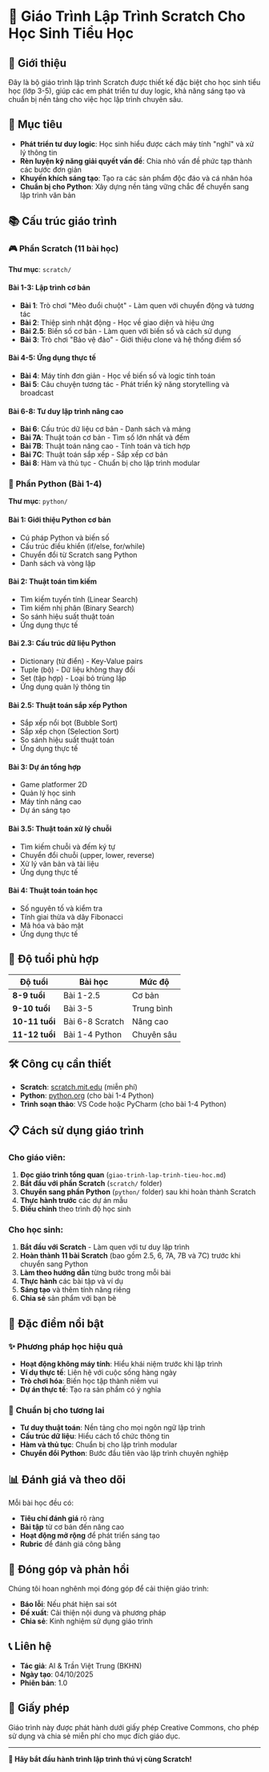 # 🎯 Giáo Trình Lập Trình Scratch Cho Học Sinh Tiểu Học

## 📖 Giới thiệu

Đây là bộ giáo trình lập trình Scratch được thiết kế đặc biệt cho học sinh tiểu học (lớp 3-5), giúp các em phát triển tư duy logic, khả năng sáng tạo và chuẩn bị nền tảng cho việc học lập trình chuyên sâu.

## 🎯 Mục tiêu

- **Phát triển tư duy logic**: Học sinh hiểu được cách máy tính "nghĩ" và xử lý thông tin
- **Rèn luyện kỹ năng giải quyết vấn đề**: Chia nhỏ vấn đề phức tạp thành các bước đơn giản
- **Khuyến khích sáng tạo**: Tạo ra các sản phẩm độc đáo và cá nhân hóa
- **Chuẩn bị cho Python**: Xây dựng nền tảng vững chắc để chuyển sang lập trình văn bản

## 📚 Cấu trúc giáo trình

### 🎮 **Phần Scratch (11 bài học)**
**Thư mục**: `scratch/`

#### **Bài 1-3: Lập trình cơ bản**
- **Bài 1**: Trò chơi "Mèo đuổi chuột" - Làm quen với chuyển động và tương tác
- **Bài 2**: Thiệp sinh nhật động - Học về giao diện và hiệu ứng
- **Bài 2.5**: Biến số cơ bản - Làm quen với biến số và cách sử dụng
- **Bài 3**: Trò chơi "Bảo vệ đảo" - Giới thiệu clone và hệ thống điểm số

#### **Bài 4-5: Ứng dụng thực tế**
- **Bài 4**: Máy tính đơn giản - Học về biến số và logic tính toán
- **Bài 5**: Câu chuyện tương tác - Phát triển kỹ năng storytelling và broadcast

#### **Bài 6-8: Tư duy lập trình nâng cao**
- **Bài 6**: Cấu trúc dữ liệu cơ bản - Danh sách và mảng
- **Bài 7A**: Thuật toán cơ bản - Tìm số lớn nhất và đếm
- **Bài 7B**: Thuật toán nâng cao - Tính toán và tích hợp
- **Bài 7C**: Thuật toán sắp xếp - Sắp xếp cơ bản
- **Bài 8**: Hàm và thủ tục - Chuẩn bị cho lập trình modular

### 🐍 **Phần Python (Bài 1-4)**
**Thư mục**: `python/`

#### **Bài 1: Giới thiệu Python cơ bản**
- Cú pháp Python và biến số
- Cấu trúc điều khiển (if/else, for/while)
- Chuyển đổi từ Scratch sang Python
- Danh sách và vòng lặp

#### **Bài 2: Thuật toán tìm kiếm**
- Tìm kiếm tuyến tính (Linear Search)
- Tìm kiếm nhị phân (Binary Search)
- So sánh hiệu suất thuật toán
- Ứng dụng thực tế

#### **Bài 2.3: Cấu trúc dữ liệu Python**
- Dictionary (từ điển) - Key-Value pairs
- Tuple (bộ) - Dữ liệu không thay đổi
- Set (tập hợp) - Loại bỏ trùng lặp
- Ứng dụng quản lý thông tin

#### **Bài 2.5: Thuật toán sắp xếp Python**
- Sắp xếp nổi bọt (Bubble Sort)
- Sắp xếp chọn (Selection Sort)
- So sánh hiệu suất thuật toán
- Ứng dụng thực tế

#### **Bài 3: Dự án tổng hợp**
- Game platformer 2D
- Quản lý học sinh
- Máy tính nâng cao
- Dự án sáng tạo

#### **Bài 3.5: Thuật toán xử lý chuỗi**
- Tìm kiếm chuỗi và đếm ký tự
- Chuyển đổi chuỗi (upper, lower, reverse)
- Xử lý văn bản và tài liệu
- Ứng dụng thực tế

#### **Bài 4: Thuật toán toán học**
- Số nguyên tố và kiểm tra
- Tính giai thừa và dãy Fibonacci
- Mã hóa và bảo mật
- Ứng dụng thực tế

## 🎯 Độ tuổi phù hợp

| Độ tuổi | Bài học | Mức độ |
|---------|---------|--------|
| **8-9 tuổi** | Bài 1-2.5 | Cơ bản |
| **9-10 tuổi** | Bài 3-5 | Trung bình |
| **10-11 tuổi** | Bài 6-8 Scratch | Nâng cao |
| **11-12 tuổi** | Bài 1-4 Python | Chuyên sâu |

## 🛠️ Công cụ cần thiết

- **Scratch**: [scratch.mit.edu](https://scratch.mit.edu) (miễn phí)
- **Python**: [python.org](https://python.org) (cho bài 1-4 Python)
- **Trình soạn thảo**: VS Code hoặc PyCharm (cho bài 1-4 Python)

## 📋 Cách sử dụng giáo trình

### Cho giáo viên:
1. **Đọc giáo trình tổng quan** (`giao-trinh-lap-trinh-tieu-hoc.md`)
2. **Bắt đầu với phần Scratch** (`scratch/` folder)
3. **Chuyển sang phần Python** (`python/` folder) sau khi hoàn thành Scratch
4. **Thực hành trước** các dự án mẫu
5. **Điều chỉnh** theo trình độ học sinh

### Cho học sinh:
1. **Bắt đầu với Scratch** - Làm quen với tư duy lập trình
2. **Hoàn thành 11 bài Scratch** (bao gồm 2.5, 6, 7A, 7B và 7C) trước khi chuyển sang Python
3. **Làm theo hướng dẫn** từng bước trong mỗi bài
4. **Thực hành** các bài tập và ví dụ
5. **Sáng tạo** và thêm tính năng riêng
6. **Chia sẻ** sản phẩm với bạn bè

## 🎨 Đặc điểm nổi bật

### ✨ **Phương pháp học hiệu quả**
- **Hoạt động không máy tính**: Hiểu khái niệm trước khi lập trình
- **Ví dụ thực tế**: Liên hệ với cuộc sống hàng ngày
- **Trò chơi hóa**: Biến học tập thành niềm vui
- **Dự án thực tế**: Tạo ra sản phẩm có ý nghĩa

### 🎯 **Chuẩn bị cho tương lai**
- **Tư duy thuật toán**: Nền tảng cho mọi ngôn ngữ lập trình
- **Cấu trúc dữ liệu**: Hiểu cách tổ chức thông tin
- **Hàm và thủ tục**: Chuẩn bị cho lập trình modular
- **Chuyển đổi Python**: Bước đầu tiên vào lập trình chuyên nghiệp

## 📊 Đánh giá và theo dõi

Mỗi bài học đều có:
- **Tiêu chí đánh giá** rõ ràng
- **Bài tập** từ cơ bản đến nâng cao
- **Hoạt động mở rộng** để phát triển sáng tạo
- **Rubric** để đánh giá công bằng

## 🤝 Đóng góp và phản hồi

Chúng tôi hoan nghênh mọi đóng góp để cải thiện giáo trình:
- **Báo lỗi**: Nếu phát hiện sai sót
- **Đề xuất**: Cải thiện nội dung và phương pháp
- **Chia sẻ**: Kinh nghiệm sử dụng giáo trình

## 📞 Liên hệ

- **Tác giả**: AI & Trần Việt Trung (BKHN)
- **Ngày tạo**: 04/10/2025
- **Phiên bản**: 1.0

## 📄 Giấy phép

Giáo trình này được phát hành dưới giấy phép Creative Commons, cho phép sử dụng và chia sẻ miễn phí cho mục đích giáo dục.

---

**🌟 Hãy bắt đầu hành trình lập trình thú vị cùng Scratch!**
